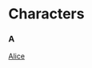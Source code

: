 # Characters

### A
<span data-letter="A" data-story="TTIBAS">
  <a href="https://lat3xkitty.com/df-wiki/char_Alice">Alice</a>
</span>
